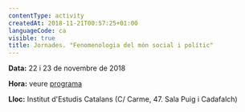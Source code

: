 ```yaml
---
contentType: activity
createdAt: 2018-11-21T00:57:25+01:00
languageCode: ca
visible: true
title: Jornades. "Fenomenologia del món social i polític"
---
```


**Data:** 22 i 23 de novembre de 2018

**Hora:** veure [programa](http://blogs.iec.cat/scf/wp-content/uploads/sites/11/2018/11/Jornada-Fenomenologia-nov_cat.pdf)

**Lloc:** Institut d'Estudis Catalans (C/ Carme, 47. Sala Puig i Cadafalch)